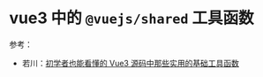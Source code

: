 # vue3 中的 `@vuejs/shared` 工具函数

参考：

- 若川：[初学者也能看懂的 Vue3 源码中那些实用的基础工具函数](https://juejin.cn/post/6994976281053888519)

